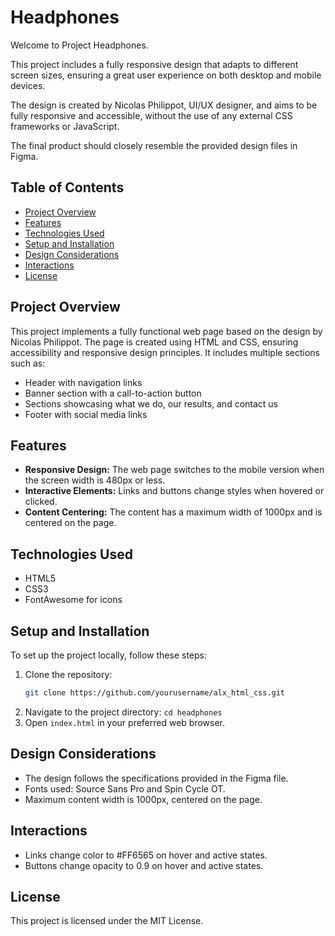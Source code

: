 # Headphones

Welcome to Project Headphones. 

This project includes a fully responsive design that adapts to different screen sizes, ensuring a great user experience on both desktop and mobile devices. 

The design is created by Nicolas Philippot, UI/UX designer, and aims to be fully responsive and accessible, without the use of any external CSS frameworks or JavaScript.

The final product should closely resemble the provided design files in Figma.

## Table of Contents
- [Project Overview](#project-overview)
- [Features](#features)
- [Technologies Used](#technologies-used)
- [Setup and Installation](#setup-and-installation)
- [Design Considerations](#design-considerations)
- [Interactions](#interactions)
- [License](#license)

## Project Overview

This project implements a fully functional web page based on the design by Nicolas Philippot. The page is created using HTML and CSS, ensuring accessibility and responsive design principles. It includes multiple sections such as:

- Header with navigation links
- Banner section with a call-to-action button
- Sections showcasing what we do, our results, and contact us
- Footer with social media links

## Features

- **Responsive Design:** The web page switches to the mobile version when the screen width is 480px or less.
- **Interactive Elements:** Links and buttons change styles when hovered or clicked.
- **Content Centering:** The content has a maximum width of 1000px and is centered on the page.

## Technologies Used

- HTML5
- CSS3
- FontAwesome for icons

## Setup and Installation

To set up the project locally, follow these steps:

1. Clone the repository:
   ```bash
   git clone https://github.com/yourusername/alx_html_css.git
2. Navigate to the project directory: `cd headphones`
3. Open `index.html` in your preferred web browser.

## Design Considerations

- The design follows the specifications provided in the Figma file.
- Fonts used: Source Sans Pro and Spin Cycle OT.
- Maximum content width is 1000px, centered on the page.

## Interactions

- Links change color to #FF6565 on hover and active states.
- Buttons change opacity to 0.9 on hover and active states.

## License

This project is licensed under the MIT License.

